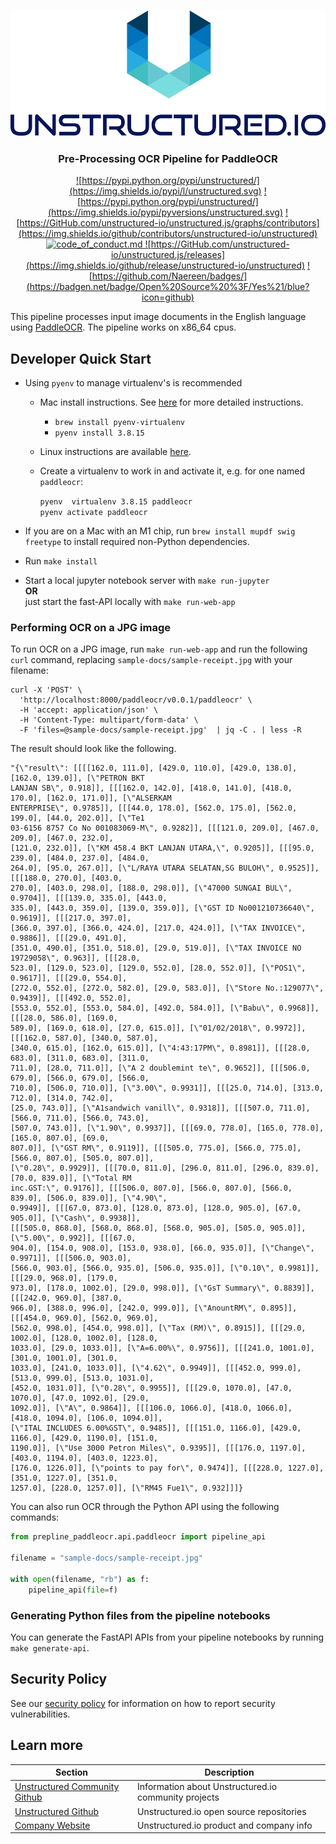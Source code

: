 <h3 align="center">
  <img src="img/unstructured_logo.png" height="200">
</h3>

<h3 align="center">
  <p>Pre-Processing OCR Pipeline for PaddleOCR</p>
</h3>

<div align="center">

  <a href="https://github.com/Unstructured-IO/unstructured/blob/main/LICENSE.md">![https://pypi.python.org/pypi/unstructured/](https://img.shields.io/pypi/l/unstructured.svg)</a>
  <a href="https://pypi.python.org/pypi/unstructured/">![https://pypi.python.org/pypi/unstructured/](https://img.shields.io/pypi/pyversions/unstructured.svg)</a>
  <a href="https://GitHub.com/unstructured-io/unstructured/graphs/contributors">![https://GitHub.com/unstructured-io/unstructured.js/graphs/contributors](https://img.shields.io/github/contributors/unstructured-io/unstructured)</a>
  <a href="https://github.com/Unstructured-IO/unstructured/blob/main/CODE_OF_CONDUCT.md">![code_of_conduct.md](https://img.shields.io/badge/Contributor%20Covenant-2.1-4baaaa.svg) </a>
  <a href="https://GitHub.com/unstructured-io/unstructured/releases">![https://GitHub.com/unstructured-io/unstructured.js/releases](https://img.shields.io/github/release/unstructured-io/unstructured)</a>
  <a href="https://pypi.python.org/pypi/unstructured/">![https://github.com/Naereen/badges/](https://badgen.net/badge/Open%20Source%20%3F/Yes%21/blue?icon=github)</a>

</div>


This pipeline processes input image documents in the English language using [PaddleOCR](https://github.com/PaddlePaddle/PaddleOCR).
The pipeline works on x86\_64 cpus.

## Developer Quick Start

* Using `pyenv` to manage virtualenv's is recommended
	* Mac install instructions. See [here](https://github.com/Unstructured-IO/community#mac--homebrew) for more detailed instructions.
		* `brew install pyenv-virtualenv`
	  * `pyenv install 3.8.15`
  * Linux instructions are available [here](https://github.com/Unstructured-IO/community#linux).

  * Create a virtualenv to work in and activate it, e.g. for one named `paddleocr`:

	`pyenv  virtualenv 3.8.15 paddleocr` <br />
	`pyenv activate paddleocr`

* If you are on a Mac with an M1 chip, run `brew install mupdf swig freetype` to install
  required non-Python dependencies.
* Run `make install`
* Start a local jupyter notebook server with `make run-jupyter` <br />
	**OR** <br />
	just start the fast-API locally with `make run-web-app`

### Performing OCR on a JPG image

To run OCR on a JPG image, run `make run-web-app` and run the following `curl` command,
replacing `sample-docs/sample-receipt.jpg` with your filename:

```
curl -X 'POST' \
  'http://localhost:8000/paddleocr/v0.0.1/paddleocr' \
  -H 'accept: application/json' \
  -H 'Content-Type: multipart/form-data' \
  -F 'files=@sample-docs/sample-receipt.jpg'  | jq -C . | less -R
```

The result should look like the following.

```
"{\"result\": [[[[162.0, 111.0], [429.0, 110.0], [429.0, 138.0], [162.0, 139.0]], [\"PETRON BKT
LANJAN SB\", 0.918]], [[[162.0, 142.0], [418.0, 141.0], [418.0, 170.0], [162.0, 171.0]], [\"ALSERKAM
ENTERPRISE\", 0.9785]], [[[44.0, 178.0], [562.0, 175.0], [562.0, 199.0], [44.0, 202.0]], [\"Te1
03-6156 8757 Co No 001083069-M\", 0.9282]], [[[121.0, 209.0], [467.0, 209.0], [467.0, 232.0],
[121.0, 232.0]], [\"KM 458.4 BKT LANJAN UTARA,\", 0.9205]], [[[95.0, 239.0], [484.0, 237.0], [484.0,
264.0], [95.0, 267.0]], [\"L/RAYA UTARA SELATAN,SG BULOH\", 0.9525]], [[[188.0, 270.0], [403.0,
270.0], [403.0, 298.0], [188.0, 298.0]], [\"47000 SUNGAI BUL\", 0.9704]], [[[139.0, 335.0], [443.0,
335.0], [443.0, 359.0], [139.0, 359.0]], [\"GST ID No001210736640\", 0.9619]], [[[217.0, 397.0],
[366.0, 397.0], [366.0, 424.0], [217.0, 424.0]], [\"TAX INVOICE\", 0.9886]], [[[29.0, 491.0],
[351.0, 490.0], [351.0, 518.0], [29.0, 519.0]], [\"TAX INVOICE NO 19729058\", 0.963]], [[[28.0,
523.0], [129.0, 523.0], [129.0, 552.0], [28.0, 552.0]], [\"POS1\", 0.9617]], [[[29.0, 554.0],
[272.0, 552.0], [272.0, 582.0], [29.0, 583.0]], [\"Store No.:129077\", 0.9439]], [[[492.0, 552.0],
[553.0, 552.0], [553.0, 584.0], [492.0, 584.0]], [\"Babu\", 0.9968]], [[[28.0, 586.0], [169.0,
589.0], [169.0, 618.0], [27.0, 615.0]], [\"01/02/2018\", 0.9972]], [[[162.0, 587.0], [340.0, 587.0],
[340.0, 615.0], [162.0, 615.0]], [\"4:43:17PM\", 0.8981]], [[[28.0, 683.0], [311.0, 683.0], [311.0,
711.0], [28.0, 711.0]], [\"A 2 doublemint te\", 0.9652]], [[[506.0, 679.0], [566.0, 679.0], [566.0,
710.0], [506.0, 710.0]], [\"3.00\", 0.9931]], [[[25.0, 714.0], [313.0, 712.0], [314.0, 742.0],
[25.0, 743.0]], [\"A1sandwich vanill\", 0.9318]], [[[507.0, 711.0], [566.0, 711.0], [566.0, 743.0],
[507.0, 743.0]], [\"1.90\", 0.9937]], [[[69.0, 778.0], [165.0, 778.0], [165.0, 807.0], [69.0,
807.0]], [\"GST RM\", 0.9119]], [[[505.0, 775.0], [566.0, 775.0], [566.0, 807.0], [505.0, 807.0]],
[\"0.28\", 0.9929]], [[[70.0, 811.0], [296.0, 811.0], [296.0, 839.0], [70.0, 839.0]], [\"Total RM
inc.GST:\", 0.9176]], [[[506.0, 807.0], [566.0, 807.0], [566.0, 839.0], [506.0, 839.0]], [\"4.90\",
0.9949]], [[[67.0, 873.0], [128.0, 873.0], [128.0, 905.0], [67.0, 905.0]], [\"Cash\", 0.9938]],
[[[505.0, 868.0], [568.0, 868.0], [568.0, 905.0], [505.0, 905.0]], [\"5.00\", 0.992]], [[[67.0,
904.0], [154.0, 908.0], [153.0, 938.0], [66.0, 935.0]], [\"Change\", 0.9971]], [[[506.0, 903.0],
[566.0, 903.0], [566.0, 935.0], [506.0, 935.0]], [\"0.10\", 0.9981]], [[[29.0, 968.0], [179.0,
973.0], [178.0, 1002.0], [29.0, 998.0]], [\"GsT Summary\", 0.8839]], [[[242.0, 969.0], [387.0,
966.0], [388.0, 996.0], [242.0, 999.0]], [\"AnountRM\", 0.895]], [[[454.0, 969.0], [562.0, 969.0],
[562.0, 998.0], [454.0, 998.0]], [\"Tax (RM)\", 0.8915]], [[[29.0, 1002.0], [128.0, 1002.0], [128.0,
1033.0], [29.0, 1033.0]], [\"A=6.00%\", 0.9756]], [[[241.0, 1001.0], [301.0, 1001.0], [301.0,
1033.0], [241.0, 1033.0]], [\"4.62\", 0.9949]], [[[452.0, 999.0], [513.0, 999.0], [513.0, 1031.0],
[452.0, 1031.0]], [\"0.28\", 0.9955]], [[[29.0, 1070.0], [47.0, 1070.0], [47.0, 1092.0], [29.0,
1092.0]], [\"A\", 0.9864]], [[[106.0, 1066.0], [418.0, 1066.0], [418.0, 1094.0], [106.0, 1094.0]],
[\"ITAL INCLUDES 6.00%GST\", 0.9485]], [[[151.0, 1166.0], [429.0, 1166.0], [429.0, 1190.0], [151.0,
1190.0]], [\"Use 3000 Petron Miles\", 0.9395]], [[[176.0, 1197.0], [403.0, 1194.0], [403.0, 1223.0],
[176.0, 1226.0]], [\"points to pay for\", 0.9474]], [[[228.0, 1227.0], [351.0, 1227.0], [351.0,
1257.0], [228.0, 1257.0]], [\"RM45 Fue1\", 0.932]]]}
```

You can also run OCR through the Python API using the following commands:

```python
from prepline_paddleocr.api.paddleocr import pipeline_api

filename = "sample-docs/sample-receipt.jpg"

with open(filename, "rb") as f:
    pipeline_api(file=f)
```


### Generating Python files from the pipeline notebooks

You can generate the FastAPI APIs from your pipeline notebooks by running `make generate-api`.

## Security Policy

See our [security policy](https://github.com/Unstructured-IO/pipeline-paddleocr/security/policy) for
information on how to report security vulnerabilities.

## Learn more

| Section | Description |
|-|-|
| [Unstructured Community Github](https://github.com/Unstructured-IO/community) | Information about Unstructured.io community projects  |
| [Unstructured Github](https://github.com/Unstructured-IO) | Unstructured.io open source repositories |
| [Company Website](https://unstructured.io) | Unstructured.io product and company info |
